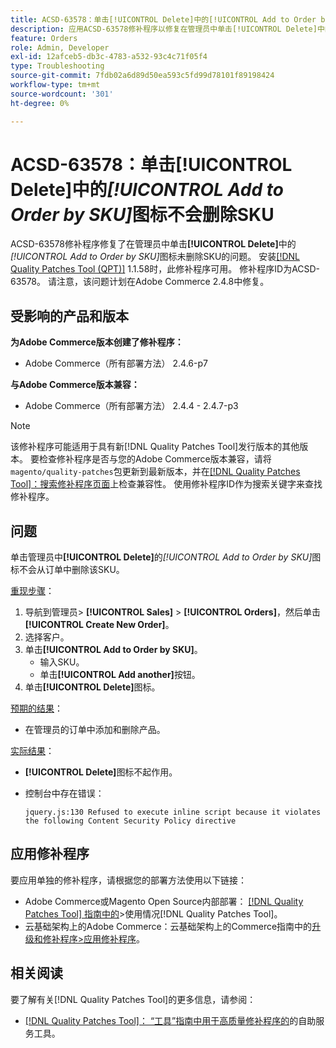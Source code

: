 ```yaml
---
title: ACSD-63578：单击[!UICONTROL Delete]中的[!UICONTROL Add to Order by SKU]图标不会删除SKU
description: 应用ACSD-63578修补程序以修复在管理员中单击[!UICONTROL Delete]中的[!UICONTROL Add to Order by SKU]图标未删除SKU的Adobe Commerce问题。
feature: Orders
role: Admin, Developer
exl-id: 12afceb5-db3c-4783-a532-93c4c71f05f4
type: Troubleshooting
source-git-commit: 7fdb02a6d89d50ea593c5fd99d78101f89198424
workflow-type: tm+mt
source-wordcount: '301'
ht-degree: 0%

---
```


# ACSD-63578：单击&#x200B;**[!UICONTROL Delete]**&#x200B;中的&#x200B;*[!UICONTROL Add to Order by SKU]*&#x200B;图标不会删除SKU

ACSD-63578修补程序修复了在管理员中单击&#x200B;**[!UICONTROL Delete]**&#x200B;中的&#x200B;*[!UICONTROL Add to Order by SKU]*&#x200B;图标未删除SKU的问题。 安装[[!DNL Quality Patches Tool (QPT)]](/help/tools/quality-patches-tool/quality-patches-tool-to-self-serve-quality-patches.md) 1.1.58时，此修补程序可用。 修补程序ID为ACSD-63578。 请注意，该问题计划在Adobe Commerce 2.4.8中修复。

## 受影响的产品和版本

**为Adobe Commerce版本创建了修补程序：**

* Adobe Commerce（所有部署方法） 2.4.6-p7

**与Adobe Commerce版本兼容：**

* Adobe Commerce（所有部署方法） 2.4.4 - 2.4.7-p3

>[!NOTE]
>
>该修补程序可能适用于具有新[!DNL Quality Patches Tool]发行版本的其他版本。 要检查修补程序是否与您的Adobe Commerce版本兼容，请将`magento/quality-patches`包更新到最新版本，并在[[!DNL Quality Patches Tool]：搜索修补程序页面](https://experienceleague.adobe.com/tools/commerce-quality-patches/index.html?lang=zh-Hans)上检查兼容性。 使用修补程序ID作为搜索关键字来查找修补程序。

## 问题

单击管理员中&#x200B;**[!UICONTROL Delete]**&#x200B;的&#x200B;*[!UICONTROL Add to Order by SKU]*&#x200B;图标不会从订单中删除该SKU。

<u>重现步骤</u>：

1. 导航到管理员> **[!UICONTROL Sales]** > **[!UICONTROL Orders]**，然后单击&#x200B;**[!UICONTROL Create New Order]**。
1. 选择客户。
1. 单击&#x200B;**[!UICONTROL Add to Order by SKU]**。
   * 输入SKU。
   * 单击&#x200B;**[!UICONTROL Add another]**&#x200B;按钮。
1. 单击&#x200B;**[!UICONTROL Delete]**&#x200B;图标。

<u>预期的结果</u>：

* 在管理员的订单中添加和删除产品。

<u>实际结果</u>：

* **[!UICONTROL Delete]**&#x200B;图标不起作用。
* 控制台中存在错误：

  `jquery.js:130 Refused to execute inline script because it violates the following Content Security Policy directive`

## 应用修补程序

要应用单独的修补程序，请根据您的部署方法使用以下链接：

* Adobe Commerce或Magento Open Source内部部署： [[!DNL Quality Patches Tool] 指南中的](/help/tools/quality-patches-tool/usage.md)>使用情况[!DNL Quality Patches Tool]。
* 云基础架构上的Adobe Commerce：云基础架构上的Commerce指南中的[升级和修补程序>应用修补程序](https://experienceleague.adobe.com/docs/commerce-cloud-service/user-guide/develop/upgrade/apply-patches.html?lang=zh-Hans)。

## 相关阅读

要了解有关[!DNL Quality Patches Tool]的更多信息，请参阅：

* [[!DNL Quality Patches Tool]： “工具”指南中用于高质量修补程序的](/help/tools/quality-patches-tool/quality-patches-tool-to-self-serve-quality-patches.md)的自助服务工具。
